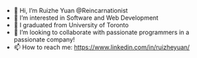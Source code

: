 - 👋 Hi, I’m Ruizhe Yuan @Reincarnationist
- 👀 I’m interested in Software and Web Development
- 🌱 I graduated from University of Toronto
- 💞️ I’m looking to collaborate with passionate programmers in a passionate company!
- 📫 How to reach me: https://www.linkedin.com/in/ruizheyuan/

<!---
Reincarnationist/Reincarnationist is a ✨ special ✨ repository because its `README.md` (this file) appears on your GitHub profile.
You can click the Preview link to take a look at your changes.
--->
